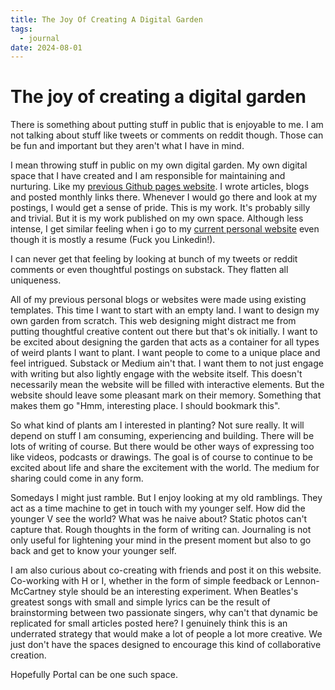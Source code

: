 ```yaml
---
title: The Joy Of Creating A Digital Garden
tags:
  - journal
date: 2024-08-01
---
```


# The joy of creating a digital garden

There is something about putting stuff in public that is enjoyable to me. I am not talking about stuff like tweets or comments on reddit though. Those can be fun and important but they aren't what I have in mind.

I mean throwing stuff in public on my own digital garden. My own digital space that I have created and I am responsible for maintaining and nurturing. Like my [previous Github pages website](https://rdbcasillas.github.io). I wrote articles, blogs and posted monthly links there. Whenever I would go there and look at my postings, I would get a sense of pride. This is my work. It's probably silly and trivial. But it is my work published on my own space. Although less intense, I get similar feeling when i go to my [current personal website](https://vatsalmehra.com) even though it is mostly a resume (Fuck you Linkedin!).

I can never get that feeling by looking at bunch of my tweets or reddit comments or even thoughtful postings on substack. They flatten all uniqueness.

All of my previous personal blogs or websites were made using existing templates. This time I want to start with an empty land. I want to design my own garden from scratch. This web designing might distract me from putting thoughtful creative content out there but that's ok initially. I want to be excited about designing the garden that acts as a container for all types of weird plants I want to plant. I want people to come to a unique place and feel intrigued. Substack or Medium ain't that. I want them to not just engage with writing but also lightly engage with the website itself. This doesn't necessarily mean the website will be filled with interactive elements. But the website should leave some pleasant mark on their memory. Something that makes them go "Hmm, interesting place. I should bookmark this".

So what kind of plants am I interested in planting? Not sure really. It will depend on stuff I am consuming, experiencing and building. There will be lots of writing of course. But there would be other ways of expressing too like videos, podcasts or drawings. The goal is of course to continue to be excited about life and share the excitement with the world. The medium for sharing could come in any form.

Somedays I might just ramble. But I enjoy looking at my old ramblings. They act as a time machine to get in touch with my younger self. How did the younger V see the world? What was he naive about? Static photos can't capture that. Rough thoughts in the form of writing can. Journaling is not only useful for lightening your mind in the present moment but also to go back and get to know your younger self.

I am also curious about co-creating with friends and post it on this website. Co-working with H or I, whether in the form of simple feedback or Lennon-McCartney style should be an interesting experiment. When Beatles's greatest songs with small and simple lyrics can be the result of brainstorming between two passionate singers, why can't that dynamic be replicated for small articles posted here? I genuinely think this is an underrated strategy that would make a lot of people a lot more creative. We just don't have the spaces designed to encourage this kind of collaborative creation.

Hopefully Portal can be one such space.
